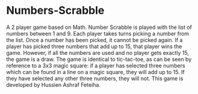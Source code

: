 # Numbers-Scrabble
A 2 player game based on Math.
Number Scrabble is played with the list of numbers between 1 and 9.
Each player takes turns picking a number from the list.
Once a number has been picked, it cannot be picked again.
If a player has picked three numbers that add up to 15, that player wins the game.
However, if all the numbers are used and no player gets exactly 15, the game is a draw.
The game is identical to tic-tac-toe, as can be seen by reference to a 3x3 magic square:
 if a player has selected three numbers which can be found in a line on a magic square, they will add up to 15. 
If they have selected any other three numbers, they will not.
This game is developed by Hussien Ashraf Feteiha.


